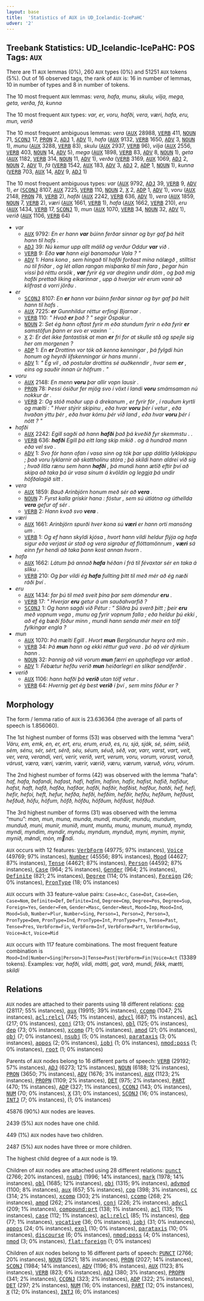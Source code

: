 ```yaml
---
layout: base
title:  'Statistics of AUX in UD_Icelandic-IcePaHC'
udver: '2'
---
```


## Treebank Statistics: UD_Icelandic-IcePaHC: POS Tags: `AUX`

There are 11 `AUX` lemmas (0%), 260 `AUX` types (0%) and 51251 `AUX` tokens (5%).
Out of 16 observed tags, the rank of `AUX` is: 16 in number of lemmas, 10 in number of types and 8 in number of tokens.

The 10 most frequent `AUX` lemmas: <em>vera, hafa, munu, skulu, vilja, mega, geta, verða, fá, kunna</em>

The 10 most frequent `AUX` types:  <em>var, er, voru, hafði, vera, væri, hafa, eru, mun, verið</em>

The 10 most frequent ambiguous lemmas: <em>vera</em> (<tt><a href="is_icepahc-pos-AUX.html">AUX</a></tt> 28988, <tt><a href="is_icepahc-pos-VERB.html">VERB</a></tt> 411, <tt><a href="is_icepahc-pos-NOUN.html">NOUN</a></tt> 71, <tt><a href="is_icepahc-pos-SCONJ.html">SCONJ</a></tt> 17, <tt><a href="is_icepahc-pos-PRON.html">PRON</a></tt> 2, <tt><a href="is_icepahc-pos-ADJ.html">ADJ</a></tt> 1, <tt><a href="is_icepahc-pos-ADV.html">ADV</a></tt> 1), <em>hafa</em> (<tt><a href="is_icepahc-pos-AUX.html">AUX</a></tt> 9132, <tt><a href="is_icepahc-pos-VERB.html">VERB</a></tt> 1650, <tt><a href="is_icepahc-pos-ADV.html">ADV</a></tt> 3, <tt><a href="is_icepahc-pos-NOUN.html">NOUN</a></tt> 1), <em>munu</em> (<tt><a href="is_icepahc-pos-AUX.html">AUX</a></tt> 3288, <tt><a href="is_icepahc-pos-VERB.html">VERB</a></tt> 83), <em>skulu</em> (<tt><a href="is_icepahc-pos-AUX.html">AUX</a></tt> 2937, <tt><a href="is_icepahc-pos-VERB.html">VERB</a></tt> 96), <em>vilja</em> (<tt><a href="is_icepahc-pos-AUX.html">AUX</a></tt> 2556, <tt><a href="is_icepahc-pos-VERB.html">VERB</a></tt> 403, <tt><a href="is_icepahc-pos-NOUN.html">NOUN</a></tt> 14, <tt><a href="is_icepahc-pos-ADV.html">ADV</a></tt> 5), <em>mega</em> (<tt><a href="is_icepahc-pos-AUX.html">AUX</a></tt> 1898, <tt><a href="is_icepahc-pos-VERB.html">VERB</a></tt> 83, <tt><a href="is_icepahc-pos-ADV.html">ADV</a></tt> 8, <tt><a href="is_icepahc-pos-NOUN.html">NOUN</a></tt> 1), <em>geta</em> (<tt><a href="is_icepahc-pos-AUX.html">AUX</a></tt> 1182, <tt><a href="is_icepahc-pos-VERB.html">VERB</a></tt> 314, <tt><a href="is_icepahc-pos-NOUN.html">NOUN</a></tt> 11, <tt><a href="is_icepahc-pos-ADV.html">ADV</a></tt> 1), <em>verða</em> (<tt><a href="is_icepahc-pos-VERB.html">VERB</a></tt> 3169, <tt><a href="is_icepahc-pos-AUX.html">AUX</a></tt> 1069, <tt><a href="is_icepahc-pos-ADJ.html">ADJ</a></tt> 2, <tt><a href="is_icepahc-pos-NOUN.html">NOUN</a></tt> 2, <tt><a href="is_icepahc-pos-ADV.html">ADV</a></tt> 1), <em>fá</em> (<tt><a href="is_icepahc-pos-VERB.html">VERB</a></tt> 1542, <tt><a href="is_icepahc-pos-AUX.html">AUX</a></tt> 183, <tt><a href="is_icepahc-pos-ADV.html">ADV</a></tt> 3, <tt><a href="is_icepahc-pos-ADJ.html">ADJ</a></tt> 2, <tt><a href="is_icepahc-pos-ADP.html">ADP</a></tt> 1, <tt><a href="is_icepahc-pos-NOUN.html">NOUN</a></tt> 1), <em>kunna</em> (<tt><a href="is_icepahc-pos-VERB.html">VERB</a></tt> 703, <tt><a href="is_icepahc-pos-AUX.html">AUX</a></tt> 14, <tt><a href="is_icepahc-pos-ADV.html">ADV</a></tt> 9, <tt><a href="is_icepahc-pos-ADJ.html">ADJ</a></tt> 1)

The 10 most frequent ambiguous types:  <em>var</em> (<tt><a href="is_icepahc-pos-AUX.html">AUX</a></tt> 9792, <tt><a href="is_icepahc-pos-ADJ.html">ADJ</a></tt> 39, <tt><a href="is_icepahc-pos-VERB.html">VERB</a></tt> 9, <tt><a href="is_icepahc-pos-ADV.html">ADV</a></tt> 1), <em>er</em> (<tt><a href="is_icepahc-pos-SCONJ.html">SCONJ</a></tt> 8107, <tt><a href="is_icepahc-pos-AUX.html">AUX</a></tt> 7225, <tt><a href="is_icepahc-pos-VERB.html">VERB</a></tt> 110, <tt><a href="is_icepahc-pos-NOUN.html">NOUN</a></tt> 2, <tt><a href="is_icepahc-pos-X.html">X</a></tt> 2, <tt><a href="is_icepahc-pos-ADP.html">ADP</a></tt> 1, <tt><a href="is_icepahc-pos-ADV.html">ADV</a></tt> 1), <em>voru</em> (<tt><a href="is_icepahc-pos-AUX.html">AUX</a></tt> 2148, <tt><a href="is_icepahc-pos-PRON.html">PRON</a></tt> 78, <tt><a href="is_icepahc-pos-VERB.html">VERB</a></tt> 2), <em>hafði</em> (<tt><a href="is_icepahc-pos-AUX.html">AUX</a></tt> 2242, <tt><a href="is_icepahc-pos-VERB.html">VERB</a></tt> 636, <tt><a href="is_icepahc-pos-ADV.html">ADV</a></tt> 1), <em>vera</em> (<tt><a href="is_icepahc-pos-AUX.html">AUX</a></tt> 1859, <tt><a href="is_icepahc-pos-NOUN.html">NOUN</a></tt> 7, <tt><a href="is_icepahc-pos-VERB.html">VERB</a></tt> 2), <em>væri</em> (<tt><a href="is_icepahc-pos-AUX.html">AUX</a></tt> 1661, <tt><a href="is_icepahc-pos-VERB.html">VERB</a></tt> 1), <em>hafa</em> (<tt><a href="is_icepahc-pos-AUX.html">AUX</a></tt> 1662, <tt><a href="is_icepahc-pos-VERB.html">VERB</a></tt> 210), <em>eru</em> (<tt><a href="is_icepahc-pos-AUX.html">AUX</a></tt> 1434, <tt><a href="is_icepahc-pos-VERB.html">VERB</a></tt> 17, <tt><a href="is_icepahc-pos-SCONJ.html">SCONJ</a></tt> 1), <em>mun</em> (<tt><a href="is_icepahc-pos-AUX.html">AUX</a></tt> 1070, <tt><a href="is_icepahc-pos-VERB.html">VERB</a></tt> 34, <tt><a href="is_icepahc-pos-NOUN.html">NOUN</a></tt> 32, <tt><a href="is_icepahc-pos-ADV.html">ADV</a></tt> 1), <em>verið</em> (<tt><a href="is_icepahc-pos-AUX.html">AUX</a></tt> 1106, <tt><a href="is_icepahc-pos-VERB.html">VERB</a></tt> 64)


* <em>var</em>
  * <tt><a href="is_icepahc-pos-AUX.html">AUX</a></tt> 9792: <em>En er hann <b>var</b> búinn ferðar sinnar og byr gaf þá hélt hann til hafs .</em>
  * <tt><a href="is_icepahc-pos-ADJ.html">ADJ</a></tt> 39: <em>Nú kemur upp allt málið og verður Oddur <b>var</b> við .</em>
  * <tt><a href="is_icepahc-pos-VERB.html">VERB</a></tt> 9: <em>Eða <b>var</b> hann eigi banamaður Vala ? "</em>
  * <tt><a href="is_icepahc-pos-ADV.html">ADV</a></tt> 1: <em>Hans kona , sem hingað til hafði forðast mína nálægð , stilltist nú til friðar , og lét allan rangan misþanka til mín fara , þegar hún vissi þá réttu orsök , <b>var</b> fyrir ég var dreginn undir dóm , og það mig hafði prettað líking eikarinnar , upp á hverjar vér erum vanir að klifrast á vorri jörðu .</em>
* <em>er</em>
  * <tt><a href="is_icepahc-pos-SCONJ.html">SCONJ</a></tt> 8107: <em>En <b>er</b> hann var búinn ferðar sinnar og byr gaf þá hélt hann til hafs .</em>
  * <tt><a href="is_icepahc-pos-AUX.html">AUX</a></tt> 7225: <em><b>er</b> Gunnhildur réttur erfingi Bjarnar .</em>
  * <tt><a href="is_icepahc-pos-VERB.html">VERB</a></tt> 110: <em>" Hvað <b>er</b> það ? " segir Óspakur .</em>
  * <tt><a href="is_icepahc-pos-NOUN.html">NOUN</a></tt> 2: <em>Set ég hann oftast fyrir m eða stundum fyrir n eða fyrir <b>er</b> samstöfun þann er svo er vaxinn ˜ .</em>
  * <tt><a href="is_icepahc-pos-X.html">X</a></tt> 2: <em>Er det ikke fantastisk at man <b>er</b> fri for at skulle stå og spejle sig her om morgenen ?</em>
  * <tt><a href="is_icepahc-pos-ADP.html">ADP</a></tt> 1: <em>En <b>er</b> Drottinn vor tók að kenna kenningar , þá fylgdi hún honum og heyrði lífskenningar úr hans munni .</em>
  * <tt><a href="is_icepahc-pos-ADV.html">ADV</a></tt> 1: <em>" Ég vil , að postular drottins sé auðkenndir , hvar sem <b>er</b> , eins og sauðir innan úr höfrum . "</em>
* <em>voru</em>
  * <tt><a href="is_icepahc-pos-AUX.html">AUX</a></tt> 2148: <em>En menn <b>voru</b> þar allir vopn lausir .</em>
  * <tt><a href="is_icepahc-pos-PRON.html">PRON</a></tt> 78: <em>Þessi ósiður fer mjög svo í vöxt í landi <b>voru</b> smámsaman nú nokkur ár .</em>
  * <tt><a href="is_icepahc-pos-VERB.html">VERB</a></tt> 2: <em>Og stóð maður upp á drekanum , er fyrir fór , í rauðum kyrtli og mælti : " Hver stýrir skipinu , eða hvar <b>voru</b> þér í vetur , eða hvaðan ýttu þér , eða hvar kómu þér við land , eða hvar <b>voru</b> þér í nótt ? "</em>
* <em>hafði</em>
  * <tt><a href="is_icepahc-pos-AUX.html">AUX</a></tt> 2242: <em>Egill sagði að hann <b>hafði</b> það þá kveðið fyr skemmstu . .</em>
  * <tt><a href="is_icepahc-pos-VERB.html">VERB</a></tt> 636: <em><b>hafði</b> Egill þá eitt lang skip mikið . og á hundrað mann eða vel svo .</em>
  * <tt><a href="is_icepahc-pos-ADV.html">ADV</a></tt> 1: <em>Svo fór hann ofan í vasa sinn og tók þar upp dálitla lyklakippu ; það voru lyklarnir að skattholinu stóra ; þá skildi hann aldrei við sig ; hvað litla rænu sem hann <b>hafði</b> , þá mundi hann ætíð eftir því að skipa að taka þá úr vasa sínum á kvöldin og leggja þá undir höfðalagið sitt .</em>
* <em>vera</em>
  * <tt><a href="is_icepahc-pos-AUX.html">AUX</a></tt> 1859: <em>Bauð Arinbjörn honum með sér að <b>vera</b> .</em>
  * <tt><a href="is_icepahc-pos-NOUN.html">NOUN</a></tt> 7: <em>Fyrst kalla grískir hana : fóstur , sem sú útlátna og úthellda <b>vera</b> gefur af sér .</em>
  * <tt><a href="is_icepahc-pos-VERB.html">VERB</a></tt> 2: <em>Hann kvað svo <b>vera</b> .</em>
* <em>væri</em>
  * <tt><a href="is_icepahc-pos-AUX.html">AUX</a></tt> 1661: <em>Arinbjörn spurði hver kona sú <b>væri</b> er hann orti mansöng um .</em>
  * <tt><a href="is_icepahc-pos-VERB.html">VERB</a></tt> 1: <em>Og ef hann skyldi kjósa , hvort hann vildi heldur flýja og hafa sigur eða verjast úr stað og vera sigraður af flóttamönnum , <b>væri</b> sá einn fyr hendi að taka þann kost annan hvorn .</em>
* <em>hafa</em>
  * <tt><a href="is_icepahc-pos-AUX.html">AUX</a></tt> 1662: <em>Látum þá annað <b>hafa</b> héðan í frá til févaxtar sér en taka á slíku .</em>
  * <tt><a href="is_icepahc-pos-VERB.html">VERB</a></tt> 210: <em>Og þar vildi ég <b>hafa</b> fullting þitt til með mér að ég næði ráði því .</em>
* <em>eru</em>
  * <tt><a href="is_icepahc-pos-AUX.html">AUX</a></tt> 1434: <em>far þú til með sveit þína þar sem dómendur <b>eru</b> .</em>
  * <tt><a href="is_icepahc-pos-VERB.html">VERB</a></tt> 17: <em>" Hverjar <b>eru</b> getur á um sauðahvarfið ?</em>
  * <tt><a href="is_icepahc-pos-SCONJ.html">SCONJ</a></tt> 1: <em>Og hann sagði við Pétur : " Slíðra þú sverð þitt ; þeir <b>eru</b> með vopnum vega , munu og fyrir vopnum falla ; eða heldur þú ekki , að ef ég bæði föður minn , mundi hann senda mér meir en tólf fylkingar engla ?</em>
* <em>mun</em>
  * <tt><a href="is_icepahc-pos-AUX.html">AUX</a></tt> 1070: <em>Þá mælti Egill . Hvort <b>mun</b> Bergönundur heyra orð mín .</em>
  * <tt><a href="is_icepahc-pos-VERB.html">VERB</a></tt> 34: <em>Þá <b>mun</b> hann og ekki réttur guð vera . þó að vér dýrkum hann .</em>
  * <tt><a href="is_icepahc-pos-NOUN.html">NOUN</a></tt> 32: <em>Þannig að við vorum <b>mun</b> færri en upphaflega var ætlað .</em>
  * <tt><a href="is_icepahc-pos-ADV.html">ADV</a></tt> 1: <em>Fébætur hefðu verið <b>mun</b> heiðarlegri en slíkar sendiferðir .</em>
* <em>verið</em>
  * <tt><a href="is_icepahc-pos-AUX.html">AUX</a></tt> 1106: <em>hann hafði þá <b>verið</b> utan tólf vetur .</em>
  * <tt><a href="is_icepahc-pos-VERB.html">VERB</a></tt> 64: <em>Hvernig get ég best <b>verið</b> í því , sem míns föður er ?</em>

## Morphology

The form / lemma ratio of `AUX` is 23.636364 (the average of all parts of speech is 1.856060).

The 1st highest number of forms (53) was observed with the lemma “vera”: <em>Váru, em, emk, en, er, ert, eru, erum, eruð, es, ru, sjá, sják, sé, séim, séið, sém, sénu, sér, sért, sérð, séu, séum, séuð, séð, var, varr, varst, vart, veit, ver, vera, verandi, veri, verir, verið, vert, verum, voru, vorum, vorust, voruð, várust, væra, væri, værim, værir, værið, væru, værum, væruð, vóru, vórum</em>.

The 2nd highest number of forms (42) was observed with the lemma “hafa”: <em>haf, hafa, hafandi, hafast, hafi, hafim, hafinn, hafir, hafist, hafið, hafiður, hafst, haft, hafð, hafða, hafðar, hafði, hafðir, hafðist, hafður, hatði, hef, hefi, hefir, hefoi, heft, hefur, hefða, hefði, hefðim, hefðir, hefðu, hefðum, hefðust, hefðuð, höfu, höfum, höfð, höfðu, höfðum, höfðust, höfðuð</em>.

The 3rd highest number of forms (31) was observed with the lemma “munu”: <em>man, mun, muna, munda, mundi, mundir, mundu, mundum, munduð, muni, munir, munið, munt, muntu, munu, munum, munuð, mynda, myndi, myndim, myndir, myndu, myndum, mynduð, myni, mynim, mynir, mynið, mǿndi, mȯn, mndi</em>.

`AUX` occurs with 12 features: <tt><a href="is_icepahc-feat-VerbForm.html">VerbForm</a></tt> (49775; 97% instances), <tt><a href="is_icepahc-feat-Voice.html">Voice</a></tt> (49769; 97% instances), <tt><a href="is_icepahc-feat-Number.html">Number</a></tt> (45556; 89% instances), <tt><a href="is_icepahc-feat-Mood.html">Mood</a></tt> (44627; 87% instances), <tt><a href="is_icepahc-feat-Tense.html">Tense</a></tt> (44621; 87% instances), <tt><a href="is_icepahc-feat-Person.html">Person</a></tt> (44592; 87% instances), <tt><a href="is_icepahc-feat-Case.html">Case</a></tt> (964; 2% instances), <tt><a href="is_icepahc-feat-Gender.html">Gender</a></tt> (964; 2% instances), <tt><a href="is_icepahc-feat-Definite.html">Definite</a></tt> (821; 2% instances), <tt><a href="is_icepahc-feat-Degree.html">Degree</a></tt> (114; 0% instances), <tt><a href="is_icepahc-feat-Foreign.html">Foreign</a></tt> (26; 0% instances), <tt><a href="is_icepahc-feat-PronType.html">PronType</a></tt> (18; 0% instances)

`AUX` occurs with 33 feature-value pairs: `Case=Acc`, `Case=Dat`, `Case=Gen`, `Case=Nom`, `Definite=Def`, `Definite=Ind`, `Degree=Cmp`, `Degree=Pos`, `Degree=Sup`, `Foreign=Yes`, `Gender=Fem`, `Gender=Masc`, `Gender=Neut`, `Mood=Imp`, `Mood=Ind`, `Mood=Sub`, `Number=Plur`, `Number=Sing`, `Person=1`, `Person=2`, `Person=3`, `PronType=Dem`, `PronType=Ind`, `PronType=Int`, `PronType=Prs`, `Tense=Past`, `Tense=Pres`, `VerbForm=Fin`, `VerbForm=Inf`, `VerbForm=Part`, `VerbForm=Sup`, `Voice=Act`, `Voice=Mid`

`AUX` occurs with 117 feature combinations.
The most frequent feature combination is `Mood=Ind|Number=Sing|Person=3|Tense=Past|VerbForm=Fin|Voice=Act` (13389 tokens).
Examples: <em>var, hafði, vildi, mátti, gat, varð, mundi, fékk, mætti, skildi</em>


## Relations

`AUX` nodes are attached to their parents using 18 different relations: <tt><a href="is_icepahc-dep-cop.html">cop</a></tt> (28117; 55% instances), <tt><a href="is_icepahc-dep-aux.html">aux</a></tt> (19915; 39% instances), <tt><a href="is_icepahc-dep-ccomp.html">ccomp</a></tt> (1047; 2% instances), <tt><a href="is_icepahc-dep-acl-relcl.html">acl:relcl</a></tt> (745; 1% instances), <tt><a href="is_icepahc-dep-advcl.html">advcl</a></tt> (687; 1% instances), <tt><a href="is_icepahc-dep-acl.html">acl</a></tt> (217; 0% instances), <tt><a href="is_icepahc-dep-conj.html">conj</a></tt> (213; 0% instances), <tt><a href="is_icepahc-dep-obl.html">obl</a></tt> (125; 0% instances), <tt><a href="is_icepahc-dep-dep.html">dep</a></tt> (73; 0% instances), <tt><a href="is_icepahc-dep-xcomp.html">xcomp</a></tt> (71; 0% instances), <tt><a href="is_icepahc-dep-amod.html">amod</a></tt> (21; 0% instances), <tt><a href="is_icepahc-dep-obj.html">obj</a></tt> (7; 0% instances), <tt><a href="is_icepahc-dep-nsubj.html">nsubj</a></tt> (5; 0% instances), <tt><a href="is_icepahc-dep-parataxis.html">parataxis</a></tt> (3; 0% instances), <tt><a href="is_icepahc-dep-appos.html">appos</a></tt> (2; 0% instances), <tt><a href="is_icepahc-dep-iobj.html">iobj</a></tt> (1; 0% instances), <tt><a href="is_icepahc-dep-nmod-poss.html">nmod:poss</a></tt> (1; 0% instances), <tt><a href="is_icepahc-dep-root.html">root</a></tt> (1; 0% instances)

Parents of `AUX` nodes belong to 16 different parts of speech: <tt><a href="is_icepahc-pos-VERB.html">VERB</a></tt> (29192; 57% instances), <tt><a href="is_icepahc-pos-ADJ.html">ADJ</a></tt> (6273; 12% instances), <tt><a href="is_icepahc-pos-NOUN.html">NOUN</a></tt> (6188; 12% instances), <tt><a href="is_icepahc-pos-PRON.html">PRON</a></tt> (3650; 7% instances), <tt><a href="is_icepahc-pos-ADV.html">ADV</a></tt> (1676; 3% instances), <tt><a href="is_icepahc-pos-AUX.html">AUX</a></tt> (1123; 2% instances), <tt><a href="is_icepahc-pos-PROPN.html">PROPN</a></tt> (1109; 2% instances), <tt><a href="is_icepahc-pos-DET.html">DET</a></tt> (975; 2% instances), <tt><a href="is_icepahc-pos-PART.html">PART</a></tt> (470; 1% instances), <tt><a href="is_icepahc-pos-ADP.html">ADP</a></tt> (327; 1% instances), <tt><a href="is_icepahc-pos-CCONJ.html">CCONJ</a></tt> (143; 0% instances), <tt><a href="is_icepahc-pos-NUM.html">NUM</a></tt> (70; 0% instances), <tt><a href="is_icepahc-pos-X.html">X</a></tt> (31; 0% instances), <tt><a href="is_icepahc-pos-SCONJ.html">SCONJ</a></tt> (16; 0% instances), <tt><a href="is_icepahc-pos-INTJ.html">INTJ</a></tt> (7; 0% instances),  (1; 0% instances)

45876 (90%) `AUX` nodes are leaves.

2439 (5%) `AUX` nodes have one child.

449 (1%) `AUX` nodes have two children.

2487 (5%) `AUX` nodes have three or more children.

The highest child degree of a `AUX` node is 19.

Children of `AUX` nodes are attached using 28 different relations: <tt><a href="is_icepahc-dep-punct.html">punct</a></tt> (2766; 20% instances), <tt><a href="is_icepahc-dep-nsubj.html">nsubj</a></tt> (1996; 14% instances), <tt><a href="is_icepahc-dep-mark.html">mark</a></tt> (1978; 14% instances), <tt><a href="is_icepahc-dep-obl.html">obl</a></tt> (1685; 12% instances), <tt><a href="is_icepahc-dep-obj.html">obj</a></tt> (1315; 9% instances), <tt><a href="is_icepahc-dep-advmod.html">advmod</a></tt> (1100; 8% instances), <tt><a href="is_icepahc-dep-aux.html">aux</a></tt> (657; 5% instances), <tt><a href="is_icepahc-dep-cop.html">cop</a></tt> (398; 3% instances), <tt><a href="is_icepahc-dep-cc.html">cc</a></tt> (314; 2% instances), <tt><a href="is_icepahc-dep-xcomp.html">xcomp</a></tt> (303; 2% instances), <tt><a href="is_icepahc-dep-ccomp.html">ccomp</a></tt> (268; 2% instances), <tt><a href="is_icepahc-dep-amod.html">amod</a></tt> (262; 2% instances), <tt><a href="is_icepahc-dep-conj.html">conj</a></tt> (226; 2% instances), <tt><a href="is_icepahc-dep-advcl.html">advcl</a></tt> (209; 1% instances), <tt><a href="is_icepahc-dep-compound-prt.html">compound:prt</a></tt> (138; 1% instances), <tt><a href="is_icepahc-dep-acl.html">acl</a></tt> (135; 1% instances), <tt><a href="is_icepahc-dep-case.html">case</a></tt> (112; 1% instances), <tt><a href="is_icepahc-dep-acl-relcl.html">acl:relcl</a></tt> (85; 1% instances), <tt><a href="is_icepahc-dep-dep.html">dep</a></tt> (77; 1% instances), <tt><a href="is_icepahc-dep-vocative.html">vocative</a></tt> (36; 0% instances), <tt><a href="is_icepahc-dep-iobj.html">iobj</a></tt> (31; 0% instances), <tt><a href="is_icepahc-dep-appos.html">appos</a></tt> (24; 0% instances), <tt><a href="is_icepahc-dep-expl.html">expl</a></tt> (10; 0% instances), <tt><a href="is_icepahc-dep-parataxis.html">parataxis</a></tt> (10; 0% instances), <tt><a href="is_icepahc-dep-discourse.html">discourse</a></tt> (6; 0% instances), <tt><a href="is_icepahc-dep-nmod-poss.html">nmod:poss</a></tt> (4; 0% instances), <tt><a href="is_icepahc-dep-nmod.html">nmod</a></tt> (3; 0% instances), <tt><a href="is_icepahc-dep-flat-foreign.html">flat:foreign</a></tt> (1; 0% instances)

Children of `AUX` nodes belong to 16 different parts of speech: <tt><a href="is_icepahc-pos-PUNCT.html">PUNCT</a></tt> (2766; 20% instances), <tt><a href="is_icepahc-pos-NOUN.html">NOUN</a></tt> (2521; 18% instances), <tt><a href="is_icepahc-pos-PRON.html">PRON</a></tt> (2027; 14% instances), <tt><a href="is_icepahc-pos-SCONJ.html">SCONJ</a></tt> (1984; 14% instances), <tt><a href="is_icepahc-pos-ADV.html">ADV</a></tt> (1196; 8% instances), <tt><a href="is_icepahc-pos-AUX.html">AUX</a></tt> (1123; 8% instances), <tt><a href="is_icepahc-pos-VERB.html">VERB</a></tt> (823; 6% instances), <tt><a href="is_icepahc-pos-ADJ.html">ADJ</a></tt> (380; 3% instances), <tt><a href="is_icepahc-pos-PROPN.html">PROPN</a></tt> (341; 2% instances), <tt><a href="is_icepahc-pos-CCONJ.html">CCONJ</a></tt> (323; 2% instances), <tt><a href="is_icepahc-pos-ADP.html">ADP</a></tt> (322; 2% instances), <tt><a href="is_icepahc-pos-DET.html">DET</a></tt> (297; 2% instances), <tt><a href="is_icepahc-pos-NUM.html">NUM</a></tt> (16; 0% instances), <tt><a href="is_icepahc-pos-PART.html">PART</a></tt> (12; 0% instances), <tt><a href="is_icepahc-pos-X.html">X</a></tt> (12; 0% instances), <tt><a href="is_icepahc-pos-INTJ.html">INTJ</a></tt> (6; 0% instances)

